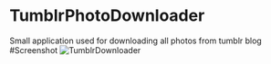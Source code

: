 # TumblrPhotoDownloader
Small application used for downloading all photos from tumblr blog
#Screenshot 
![TumblrDownloader](http://cdn.shigetora.pw/i/gupmbhd.png)
